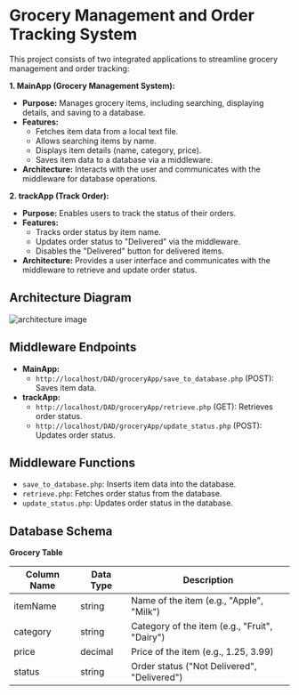 # Grocery Management and Order Tracking System

This project consists of two integrated applications to streamline grocery management and order tracking:

**1. MainApp (Grocery Management System):**

* **Purpose:** Manages grocery items, including searching, displaying details, and saving to a database.
* **Features:**
    * Fetches item data from a local text file.
    * Allows searching items by name.
    * Displays item details (name, category, price).
    * Saves item data to a database via a middleware.
* **Architecture:** Interacts with the user and communicates with the middleware for database operations.

**2. trackApp (Track Order):**

* **Purpose:** Enables users to track the status of their orders.
* **Features:**
    * Tracks order status by item name.
    * Updates order status to "Delivered" via the middleware.
    * Disables the "Delivered" button for delivered items.
* **Architecture:** Provides a user interface and communicates with the middleware to retrieve and update order status.

## Architecture Diagram


![architecture image](https://github.com/SShinbae/groceryApp/assets/80872201/e74d5484-2d11-40d3-9ed0-7ed17e2c0bf8)

## Middleware Endpoints

* **MainApp:**
    * `http://localhost/DAD/groceryApp/save_to_database.php` (POST): Saves item data.
* **trackApp:**
    * `http://localhost/DAD/groceryApp/retrieve.php` (GET): Retrieves order status.
    * `http://localhost/DAD/groceryApp/update_status.php` (POST): Updates order status.

## Middleware Functions

* `save_to_database.php`: Inserts item data into the database.
* `retrieve.php`: Fetches order status from the database.
* `update_status.php`: Updates order status in the database.

## Database Schema

**Grocery Table**

| Column Name | Data Type | Description                                |
|-------------|----------|--------------------------------------------|
| itemName    | string   | Name of the item (e.g., "Apple", "Milk")     |
| category    | string   | Category of the item (e.g., "Fruit", "Dairy") |
| price       | decimal  | Price of the item (e.g., 1.25, 3.99)         |
| status      | string   | Order status ("Not Delivered", "Delivered")   |
